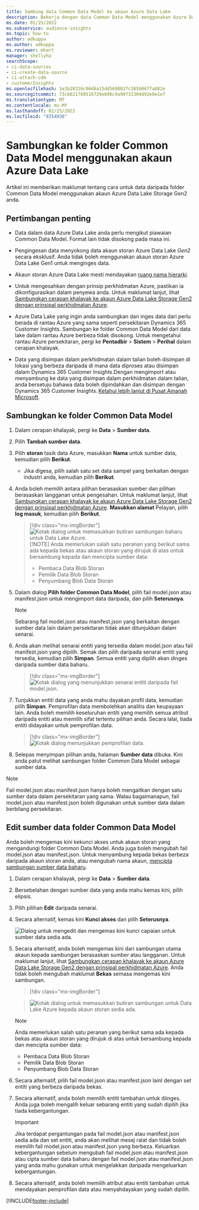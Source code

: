 ```yaml
---
title: Sambung data Common Data Model ke akaun Azure Data Lake
description: Bekerja dengan data Common Data Model menggunakan Azure Data Lake Storage.
ms.date: 01/25/2022
ms.subservice: audience-insights
ms.topic: how-to
author: adkuppa
ms.author: adkuppa
ms.reviewer: mhart
manager: shellyha
searchScope:
- ci-data-sources
- ci-create-data-source
- ci-attach-cdm
- customerInsights
ms.openlocfilehash: 1e3b28316c06d6a15dd5690837c365b0677a882e
ms.sourcegitcommit: 73cb021760516729e696c9a90731304d92e0e1ef
ms.translationtype: MT
ms.contentlocale: ms-MY
ms.lasthandoff: 02/25/2022
ms.locfileid: "8354938"
---
```

# <a name="connect-to-a-common-data-model-folder-using-an-azure-data-lake-account"></a>Sambungkan ke folder Common Data Model menggunakan akaun Azure Data Lake

Artikel ini memberikan maklumat tentang cara untuk data daripada folder Common Data Model menggunakan akaun Azure Data Lake Storage Gen2 anda.

## <a name="important-considerations"></a>Pertimbangan penting

- Data dalam data Azure Data Lake anda perlu mengikut piawaian Common Data Model. Format lain tidak disokong pada masa ini.

- Pengingesan data menyokong data akaun storan Azure Data Lake *Gen2* secara eksklusif. Anda tidak boleh menggunakan akaun storan Azure Data Lake Gen1 untuk menginges data.

- Akaun storan Azure Data Lake mesti mendayakan [ruang nama hierarki](/azure/storage/blobs/data-lake-storage-namespace).

- Untuk mengesahkan dengan prinsip perkhidmatan Azure, pastikan ia dikonfigurasikan dalam penyewa anda. Untuk maklumat lanjut, lihat [Sambungkan cerapan khalayak ke akaun Azure Data Lake Storage Gen2 dengan prinsipal perkhidmatan Azure](connect-service-principal.md).

- Azure Data Lake yang ingin anda sambungkan dan inges data dari perlu berada di rantau Azure yang sama seperti persekitaran Dynamics 365 Customer Insights. Sambungan ke folder Common Data Model dari data lake dalam rantau Azure berbeza tidak disokong. Untuk mengetahui rantau Azure persekitaran, pergi ke **Pentadbir** > **Sistem** > **Perihal** dalam cerapan khalayak.

- Data yang disimpan dalam perkhidmatan dalam talian boleh disimpan di lokasi yang berbeza daripada di mana data diproses atau disimpan dalam Dynamics 365 Customer Insights.Dengan mengimport atau menyambung ke data yang disimpan dalam perkhidmatan dalam talian, anda bersetuju bahawa data boleh dipindahkan dan disimpan dengan Dynamics 365 Customer Insights. [Ketahui lebih lanjut di Pusat Amanah Microsoft](https://www.microsoft.com/trust-center).

## <a name="connect-to-a-common-data-model-folder"></a>Sambungkan ke folder Common Data Model

1. Dalam cerapan khalayak, pergi ke **Data** > **Sumber data**.

1. Pilih **Tambah sumber data**.

1. Pilih **storan** tasik data Azure, masukkan **Nama** untuk sumber data, kemudian pilih **Berikut**.

   - Jika digesa, pilih salah satu set data sampel yang berkaitan dengan industri anda, kemudian pilih **Berikut**. 

1. Anda boleh memilih antara pilihan berasaskan sumber dan pilihan berasaskan langganan untuk pengesahan. Untuk maklumat lanjut, lihat [Sambungkan cerapan khalayak ke akaun Azure Data Lake Storage Gen2 dengan prinsipal perkhidmatan Azure](connect-service-principal.md). **Masukkan alamat** Pelayan, pilih **log masuk**, kemudian pilih **Berikut**.
   > [!div class="mx-imgBorder"]
   > ![Kotak dialog untuk memasukkan butiran sambungan baharu untuk Data Lake Azure.](media/enter-new-storage-details.png)
   > [!NOTE]
   > Anda memerlukan salah satu peranan yang berikut sama ada kepada bekas atau akaun storan yang dirujuk di atas untuk bersambung kepada dan mencipta sumber data:
   >  - Pembaca Data Blob Storan
   >  - Pemilik Data Blob Storan
   >  - Penyumbang Blob Data Storan

1. Dalam dialog **Pilih folder Common Data Model**, pilih fail model.json atau manifest.json untuk mengimport data daripada, dan pilih **Seterusnya**.
   > [!NOTE]
   > Sebarang fail model.json atau manifest.json yang berkaitan dengan sumber data lain dalam persekitaran tidak akan ditunjukkan dalam senarai.

1. Anda akan melihat senarai entiti yang tersedia dalam model.json atau fail manifest.json yang dipilih. Semak dan pilih daripada senarai entiti yang tersedia, kemudian pilih **Simpan**. Semua entiti yang dipilih akan dinges daripada sumber data baharu.
   > [!div class="mx-imgBorder"]
   > ![Kotak dialog yang menunjukkan senarai entiti daripada fail model.json.](media/review-entities.png)

8. Tunjukkan entiti data yang anda mahu dayakan profil data, kemudian pilih **Simpan**. Pemprofilan data membolehkan analitis dan keupayaan lain. Anda boleh memilih keseluruhan entiti yang memilih semua atribut daripada entiti atau memilih sifat tertentu pilihan anda. Secara lalai, tiada entiti didayakan untuk pemprofilan data.
   > [!div class="mx-imgBorder"]
   > ![Kotak dialog menunjukkan pemprofilan data.](media/dataprofiling-entities.png)

9. Selepas menyimpan pilihan anda, halaman **Sumber data** dibuka. Kini anda patut melihat sambungan folder Common Data Model sebagai sumber data.

> [!NOTE]
> Fail model.json atau manifest.json hanya boleh mengaitkan dengan satu sumber data dalam persekitaran yang sama. Walau bagaimanapun, fail model.json atau manifest.json boleh digunakan untuk sumber data dalam berbilang persekitaran.

## <a name="edit-a-common-data-model-folder-data-source"></a>Edit sumber data folder Common Data Model

Anda boleh mengemas kini kekunci akses untuk akaun storan yang mengandungi folder Common Data Model. Anda juga boleh mengubah fail model.json atau manifest.json. Untuk menyambung kepada bekas berbeza daripada akaun storan anda, atau mengubah nama akaun, [mencipta sambungan sumber data baharu](#connect-to-a-common-data-model-folder).

1. Dalam cerapan khalayak, pergi ke **Data** > **Sumber data**.

2. Bersebelahan dengan sumber data yang anda mahu kemas kini, pilih elipsis.

3. Pilih pilihan **Edit** daripada senarai.

4. Secara alternatif, kemas kini **Kunci akses** dan pilih **Seterusnya**.

   ![Dialog untuk mengedit dan mengemas kini kunci capaian untuk sumber data sedia ada.](media/edit-access-key.png)

5. Secara alternatif, anda boleh mengemas kini dari sambungan utama akaun kepada sambungan berasaskan sumber atau langganan. Untuk maklumat lanjut, lihat [Sambungkan cerapan khalayak ke akaun Azure Data Lake Storage Gen2 dengan prinsipal perkhidmatan Azure](connect-service-principal.md). Anda tidak boleh mengubah maklumat **Bekas** semasa mengemas kini sambungan.
   > [!div class="mx-imgBorder"]

   > ![Kotak dialog untuk memasukkan butiran sambungan untuk Data Lake Azure kepada akaun storan sedia ada.](media/enter-existing-storage-details.png)

   > [!NOTE]
   > Anda memerlukan salah satu peranan yang berikut sama ada kepada bekas atau akaun storan yang dirujuk di atas untuk bersambung kepada dan mencipta sumber data:
   >  - Pembaca Data Blob Storan
   >  - Pemilik Data Blob Storan
   >  - Penyumbang Blob Data Storan


6. Secara alternatif, pilih fail model.json atau manifest.json lainl dengan set entiti yang berbeza daripada bekas.

7. Secara alternatif, anda boleh memilih entiti tambahan untuk diinges. Anda juga boleh mengalih keluar sebarang entiti yang sudah dipilih jika tiada kebergantungan.

   > [!IMPORTANT]
   > Jika terdapat pergantungan pada fail model.json atau manifest.json sedia ada dan set entiti, anda akan melihat mesej ralat dan tidak boleh memilih fail model.json atau manifest.json yang berbeza. Keluarkan kebergantungan sebelum mengubah fail model.json atau manifest.json atau cipta sumber data baharu dengan fail model.json atau manifest.json yang anda mahu gunakan untuk mengelakkan daripada mengeluarkan kebergantungan.

8. Secara alternatif, anda boleh memilih atribut atau entiti tambahan untuk mendayakan pemprofilan data atau menyahdayakan yang sudah dipilih.   


[!INCLUDE[footer-include](../includes/footer-banner.md)]
